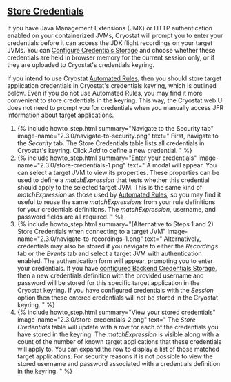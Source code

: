 ## [Store Credentials](#store-credentials)
If you have Java Management Extensions (JMX) or HTTP authentication enabled on your containerized JVMs, Cryostat will prompt you to enter your credentials before it can access the JDK flight recordings on your target JVMs. You can <a href="#configure-credentials-storage">Configure Credentials Storage</a> and choose whether these credentials are held in browser memory for the current session only, or if they are uploaded to Cryostat's credentials keyring.

If you intend to use Cryostat <a href="#create-an-automated-rule">Automated Rules</a>, then you should store target application credentials in Cryostat's credentials keyring, which is outlined below. Even if you do not use Automated Rules, you may find it more convenient to store credentials in the keyring. This way, the Cryostat web UI does not need to prompt you for credentials when you manually access JFR information about target applications.

<ol>
  <li>
    {% include howto_step.html
      summary="Navigate to the Security tab"
      image-name="2.3.0/navigate-to-security.png"
      text="
        First, navigate to the <i>Security</i> tab. The Store Credentials table lists all credentials in Cryostat's keyring. Click <i>Add</i> to define a new credential.
      "
    %}
  </li>
  <li>
    {% include howto_step.html
      summary="Enter your credentials"
      image-name="2.3.0/store-credentials-1.png"
      text="
          A modal will appear. You can select a target JVM to view its properties.
          These properties can be used to define a <i>matchExpression</i> that tests whether this credential should apply to the selected target JVM.
          This is the same kind of <i>matchExpression</i> as those used by <a href='#create-an-automated-rule'>Automated Rules</a>, so you may find it useful to reuse the same
          <i>matchExpressions</i> from your rule definitions for your credentials definitions.
          The <i>matchExpression</i>, username, and password fields are all required.
      "
    %}
  </li>
    <li>
    {% include howto_step.html
      summary="(Alternative to Steps 1 and 2) Store Credentials when connecting to a target JVM"
      image-name="2.3.0/navigate-to-recordings-1.png"
      text="
        Alternatively, credentials may also be stored if you navigate to either the <i>Recordings</i> tab or the <i>Events</i> tab and select a target JVM with authentication enabled. The authentication form will appear, prompting you to enter your credentials. If you have <a href='#configure-credentials-storage'>configured Backend Credentials Storage</a>, then a new credentials definition with the provided username and password will be stored for this specific target application in the Cryostat keyring. If you have configured credentials with the <i>Session</i> option then these entered credentials will <i>not</i> be stored in the Cryostat keyring.
      "
    %}
  </li>
  <li>
    {% include howto_step.html
      summary="View your stored credentials"
      image-name="2.3.0/store-credentials-2.png"
      text="
        The <i>Store Credentials</i> table will update with a row for each of the credentials you have stored in the keyring. The <i>matchExpression</i> is visible along with a count of the number of known target applications that these credentials will apply to. You can expand the row to display a list of those matched target applications. For security reasons it is not possible to view the stored username and password associated with a credentials definition in the keyring.
      "
    %}
  </li>
</ol>
